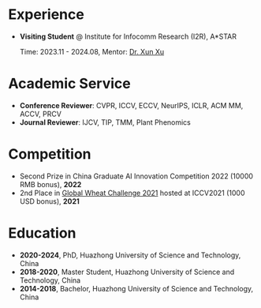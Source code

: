 # Experience
- **Visiting Student** @ Institute for Infocomm Research (I2R), A*STAR

  Time: 2023.11 - 2024.08, Mentor: [Dr. Xun Xu](https://alex-xun-xu.github.io/)


# Academic Service
- **Conference Reviewer**: CVPR, ICCV, ECCV, NeurIPS, ICLR, ACM MM, ACCV, PRCV
- **Journal Reviewer**: IJCV, TIP, TMM, Plant Phenomics


# Competition
- Second Prize in China Graduate AI Innovation Competition 2022 (10000 RMB bonus), **2022**
- 2nd Place in [Global Wheat Challenge 2021](https://www.aicrowd.com/challenges/global-wheat-challenge-2021) hosted at ICCV2021 (1000 USD bonus), **2021**


# Education
- **2020-2024**, PhD, Huazhong University of Science and Technology, China
- **2018-2020**, Master Student, Huazhong University of Science and Technology, China
- **2014-2018**, Bachelor, Huazhong University of Science and Technology, China
